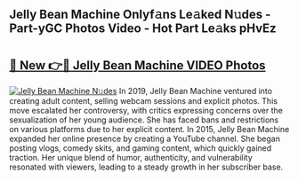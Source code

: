 ## Jelly Bean Machine Onlyf𝚊ns Le𝚊ked N𝚞des - Part-yGC Photos Video - Hot Part Le𝚊ks pHvEz

# <h2><a href="http://ac46235.deff.icu/?id=Jelly+Bean+Machine">🔗 New 👉🔴 Jelly Bean Machine VIDEO Photos</a></h2>

[![Jelly Bean Machine N𝚞des](https://i.imgur.com/rIISA9y.gif)](http://ac46235.deff.icu/?id=Jelly+Bean+Machine)
In 2019, Jelly Bean Machine ventured into creating adult content, selling webcam sessions and explicit photos. This move escalated her controversy, with critics expressing concerns over the sexualization of her young audience. She has faced bans and restrictions on various platforms due to her explicit content. In 2015, Jelly Bean Machine expanded her online presence by creating a YouTube channel. She began posting vlogs, comedy skits, and gaming content, which quickly gained traction. Her unique blend of humor, authenticity, and vulnerability resonated with viewers, leading to a steady growth in her subscriber base.
